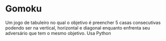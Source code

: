 # Gomoku
Um jogo de tabuleiro no qual o objetivo é preencher 5 casas consecutivas podendo ser na vertical, horizontal e diagonal enquanto enfrenta seu adversário que tem o mesmo objetivo. Usa Python
